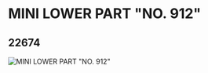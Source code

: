 # MINI LOWER PART "NO. 912"
## 22674
![MINI LOWER PART "NO. 912"](https://lc-www-live-s.legocdn.com/media/bricks/5/2/6122494.jpg)